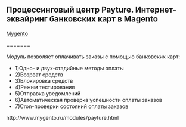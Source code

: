 <h2>Процессинговый центр Payture. Интернет-эквайринг банковских карт в Magento</h2>
<p><a href="http://www.mygento.ru/modules/payture.html">Mygento</a></p>
=======
<p>Модуль позволяет оплачивать заказы с помощью банковских карт:</p>
<ul>
<li>1)Одно- и двух-стадийные методы оплаты</li>
<li>2)Возрват средств</li>
<li>3)Блокировка средств</li>
<li>4)Режим тестирования</li>
<li>5)Отправка уведомлений</li>
<li>6)Автоматическая проверка успешности оплаты заказов</li>
<li>7)Cron-проверки состояний оплаты заказов</li>
</ul>
http://www.mygento.ru/modules/payture.html